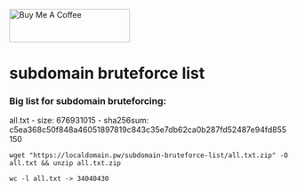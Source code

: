 <a href="https://www.buymeacoffee.com/cujanovic" target="_blank"><img src="https://cdn.buymeacoffee.com/buttons/v2/default-yellow.png" alt="Buy Me A Coffee" style="height: 60px !important;width: 217px !important;" ></a>

# subdomain bruteforce list

### Big list for subdomain bruteforcing:
all.txt - size: 676931015 - sha256sum: c5ea368c50f848a46051897819c843c35e7db62ca0b287fd52487e94fd855150

`wget "https://localdomain.pw/subdomain-bruteforce-list/all.txt.zip" -O all.txt && unzip all.txt.zip`

`wc -l all.txt -> 34040430`
